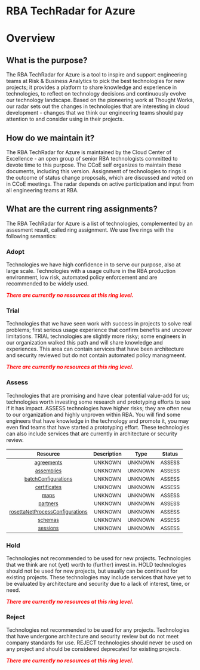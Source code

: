 
RBA TechRadar for Azure
=======================

# Overview

## What is the purpose?


The RBA TechRadar for Azure is a tool to inspire and support engineering teams at Risk & Business Analytics to pick the best technologies for new projects; it provides a platform to share knowledge and experience in technologies, to reflect on technology decisions and continuously evolve our technology landscape.  Based on the pioneering work at Thought Works, our radar sets out the changes in technologies that are interesting in cloud development - changes that we think our engineering teams should pay attention to and consider using in their projects.
## How do we maintain it?


The RBA TechRadar for Azure is maintained by the Cloud Center of Excellence - an open group of senior RBA technologists committed to devote time to this purpose.  The CCoE self organizes to maintain these documents, including this version.  Assignment of technologies to rings is the outcome of status change proposals, which are discussed and voted on in CCoE meetings.  The radar depends on active participation and input from all engineering teams at RBA.
## What are the current ring assignments?


The RBA TechRadar for Azure is a list of technologies, complemented by an assesment result, called ring assignment.  We use five rings with the following semantics:
### Adopt


Technologies we have high confidence in to serve our purpose, also at large scale.  Technologies with a usage culture in the RBA production environment, low risk, automated policy enforcement and are recommended to be widely used.  
  
***<font color="red"> There are currently no resources at this ring level. </font>***
### Trial


Technologies that we have seen work with success in projects to solve real problems;  first serious usage experience that confirm benefits and uncover limitations.  TRIAL technologies are slightly more risky; some engineers in our organization walked this path and will share knowledge and experiences.  This area can contain services that have been architecture and security reviewed but do not contain automated policy managmeent.  
  
***<font color="red"> There are currently no resources at this ring level. </font>***
### Assess


Technologies that are promising and have clear potential value-add for us; technologies worth investing some research and prototyping efforts to see if it has impact.  ASSESS technologies have higher risks;  they are often new to our organization and highly unproven within RBA.  You will find some engineers that have knowledge in the technology and promote it, you may even find teams that have started a prototyping effort.  These technologies can also include services that are currently in architecture or security review.  

|<sub>Resource</sub>|<sub>Description</sub>|<sub>Type</sub>|<sub>Status</sub>|
| :---: | :---: | :---: | :---: |
|<sub>[agreements](https://github.com/openrba/python-azure-techradar/tree/master/Microsoft.Batch/integrationAccounts/agreements)</sub>|<sub>UNKNOWN</sub>|<sub>UNKNOWN</sub>|<sub>ASSESS</sub>|
|<sub>[assemblies](https://github.com/openrba/python-azure-techradar/tree/master/Microsoft.Batch/integrationAccounts/assemblies)</sub>|<sub>UNKNOWN</sub>|<sub>UNKNOWN</sub>|<sub>ASSESS</sub>|
|<sub>[batchConfigurations](https://github.com/openrba/python-azure-techradar/tree/master/Microsoft.Batch/integrationAccounts/batchConfigurations)</sub>|<sub>UNKNOWN</sub>|<sub>UNKNOWN</sub>|<sub>ASSESS</sub>|
|<sub>[certificates](https://github.com/openrba/python-azure-techradar/tree/master/Microsoft.Batch/integrationAccounts/certificates)</sub>|<sub>UNKNOWN</sub>|<sub>UNKNOWN</sub>|<sub>ASSESS</sub>|
|<sub>[maps](https://github.com/openrba/python-azure-techradar/tree/master/Microsoft.Batch/integrationAccounts/maps)</sub>|<sub>UNKNOWN</sub>|<sub>UNKNOWN</sub>|<sub>ASSESS</sub>|
|<sub>[partners](https://github.com/openrba/python-azure-techradar/tree/master/Microsoft.Batch/integrationAccounts/partners)</sub>|<sub>UNKNOWN</sub>|<sub>UNKNOWN</sub>|<sub>ASSESS</sub>|
|<sub>[rosettaNetProcessConfigurations](https://github.com/openrba/python-azure-techradar/tree/master/Microsoft.Batch/integrationAccounts/rosettaNetProcessConfigurations)</sub>|<sub>UNKNOWN</sub>|<sub>UNKNOWN</sub>|<sub>ASSESS</sub>|
|<sub>[schemas](https://github.com/openrba/python-azure-techradar/tree/master/Microsoft.Batch/integrationAccounts/schemas)</sub>|<sub>UNKNOWN</sub>|<sub>UNKNOWN</sub>|<sub>ASSESS</sub>|
|<sub>[sessions](https://github.com/openrba/python-azure-techradar/tree/master/Microsoft.Batch/integrationAccounts/sessions)</sub>|<sub>UNKNOWN</sub>|<sub>UNKNOWN</sub>|<sub>ASSESS</sub>|

### Hold


Technologies not recommended to be used for new projects. Technologies that we think are not (yet) worth to (further) invest in.  HOLD technologies should not be used for new projects, but usually can be continued for existing projects.  These technologies may include services that have yet to be evaluated by architecture and security due to a lack of interest, time, or need.  
  
***<font color="red"> There are currently no resources at this ring level. </font>***
### Reject


Technologies not recommended to be used for any projects. Technologies that have undergone architecture and security review but do not meet company standards for use.  REJECT technologies should never be used on any project and should be considered deprecated for existing projects.  
  
***<font color="red"> There are currently no resources at this ring level. </font>***